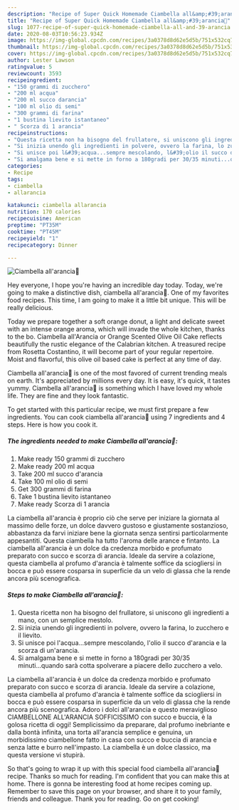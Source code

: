 ```yaml
---
description: "Recipe of Super Quick Homemade Ciambella all&amp;#39;arancia🍊"
title: "Recipe of Super Quick Homemade Ciambella all&amp;#39;arancia🍊"
slug: 1077-recipe-of-super-quick-homemade-ciambella-all-and-39-arancia
date: 2020-08-03T10:56:23.934Z
image: https://img-global.cpcdn.com/recipes/3a0378d8d62e5d5b/751x532cq70/ciambella-allarancia🍊-recipe-main-photo.jpg
thumbnail: https://img-global.cpcdn.com/recipes/3a0378d8d62e5d5b/751x532cq70/ciambella-allarancia🍊-recipe-main-photo.jpg
cover: https://img-global.cpcdn.com/recipes/3a0378d8d62e5d5b/751x532cq70/ciambella-allarancia🍊-recipe-main-photo.jpg
author: Lester Lawson
ratingvalue: 5
reviewcount: 3593
recipeingredient:
- "150 grammi di zucchero"
- "200 ml acqua"
- "200 ml succo darancia"
- "100 ml olio di semi"
- "300 grammi di farina"
- "1 bustina lievito istantaneo"
- " Scorza di 1 arancia"
recipeinstructions:
- "Questa ricetta non ha bisogno del frullatore, si uniscono gli ingredienti a mano, con un semplice mestolo."
- "Si inizia unendo gli ingredienti in polvere, ovvero la farina, lo zucchero e il lievito."
- "Si unisce poi l&#39;acqua...sempre mescolando, l&#39;olio il succo d&#39;arancia e la scorza di un&#39;arancia."
- "Si amalgama bene e si mette in forno a 180gradi per 30/35 minuti...quando sarà cotta spolverare a piacere dello zucchero a velo."
categories:
- Recipe
tags:
- ciambella
- allarancia

katakunci: ciambella allarancia 
nutrition: 170 calories
recipecuisine: American
preptime: "PT35M"
cooktime: "PT45M"
recipeyield: "1"
recipecategory: Dinner

---
```



![Ciambella all&#39;arancia🍊](https://img-global.cpcdn.com/recipes/3a0378d8d62e5d5b/751x532cq70/ciambella-allarancia🍊-recipe-main-photo.jpg)

Hey everyone, I hope you're having an incredible day today. Today, we're going to make a distinctive dish, ciambella all&#39;arancia🍊. One of my favorites food recipes. This time, I am going to make it a little bit unique. This will be really delicious.

Today we prepare together a soft orange donut, a light and delicate sweet with an intense orange aroma, which will invade the whole kitchen, thanks to the bo. Ciambella all&#39;Arancia or Orange Scented Olive Oil Cake reflects beautifully the rustic elegance of the Calabrian kitchen. A treasured recipe from Rosetta Costantino, it will become part of your regular repertoire. Moist and flavorful, this olive oil based cake is perfect at any time of day.

Ciambella all&#39;arancia🍊 is one of the most favored of current trending meals on earth. It's appreciated by millions every day. It is easy, it's quick, it tastes yummy. Ciambella all&#39;arancia🍊 is something which I have loved my whole life. They are fine and they look fantastic.


To get started with this particular recipe, we must first prepare a few ingredients. You can cook ciambella all&#39;arancia🍊 using 7 ingredients and 4 steps. Here is how you cook it.

<!--inarticleads1-->

##### The ingredients needed to make Ciambella all&#39;arancia🍊:

1. Make ready 150 grammi di zucchero
1. Make ready 200 ml acqua
1. Take 200 ml succo d&#39;arancia
1. Take 100 ml olio di semi
1. Get 300 grammi di farina
1. Take 1 bustina lievito istantaneo
1. Make ready  Scorza di 1 arancia


La ciambella all&#39;arancia è proprio ciò che serve per iniziare la giornata al massimo delle forze, un dolce davvero gustoso e giustamente sostanzioso, abbastanza da farvi iniziare bene la giornata senza sentirsi particolarmente appesantiti. Questa ciambella ha tutto l&#39;aroma delle arance e fintanto. La ciambella all&#39;arancia è un dolce da credenza morbido e profumato preparato con succo e scorza di arancia. Ideale da servire a colazione, questa ciambella al profumo d&#39;arancia è talmente soffice da sciogliersi in bocca e può essere cosparsa in superficie da un velo di glassa che la rende ancora più scenografica. 

<!--inarticleads2-->

##### Steps to make Ciambella all&#39;arancia🍊:

1. Questa ricetta non ha bisogno del frullatore, si uniscono gli ingredienti a mano, con un semplice mestolo.
1. Si inizia unendo gli ingredienti in polvere, ovvero la farina, lo zucchero e il lievito.
1. Si unisce poi l&#39;acqua...sempre mescolando, l&#39;olio il succo d&#39;arancia e la scorza di un&#39;arancia.
1. Si amalgama bene e si mette in forno a 180gradi per 30/35 minuti...quando sarà cotta spolverare a piacere dello zucchero a velo.


La ciambella all&#39;arancia è un dolce da credenza morbido e profumato preparato con succo e scorza di arancia. Ideale da servire a colazione, questa ciambella al profumo d&#39;arancia è talmente soffice da sciogliersi in bocca e può essere cosparsa in superficie da un velo di glassa che la rende ancora più scenografica. Adoro i dolci all&#39;arancia e questo meraviglioso CIAMBELLONE ALL&#39;ARANCIA SOFFICISSIMO con succo e buccia, è la golosa ricetta di oggi! Semplicissimo da preparare, dal profumo inebriante e dalla bontà infinita, una torta all&#39;arancia semplice e genuina, un morbidissimo ciambellone fatto in casa con succo e buccia di arancia e senza latte e burro nell&#39;impasto. La ciambella è un dolce classico, ma questa versione vi stupirà. 

So that's going to wrap it up with this special food ciambella all&#39;arancia🍊 recipe. Thanks so much for reading. I'm confident that you can make this at home. There is gonna be interesting food at home recipes coming up. Remember to save this page on your browser, and share it to your family, friends and colleague. Thank you for reading. Go on get cooking!
